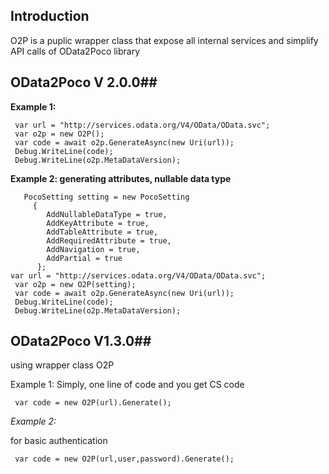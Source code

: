 
## Introduction ##
O2P is a puplic  wrapper class that expose all internal services and simplify API calls of OData2Poco library

## OData2Poco V 2.0.0##
**Example 1:**

     var url = "http://services.odata.org/V4/OData/OData.svc";
     var o2p = new O2P();
     var code = await o2p.GenerateAsync(new Uri(url));
     Debug.WriteLine(code);       
     Debug.WriteLine(o2p.MetaDataVersion);
   

**Example 2: generating attributes, nullable data type**

       PocoSetting setting = new PocoSetting
   		 {
		    AddNullableDataType = true,
		    AddKeyAttribute = true,
		    AddTableAttribute = true,
		    AddRequiredAttribute = true,
		    AddNavigation = true,
		    AddPartial = true
  		  }; 
    var url = "http://services.odata.org/V4/OData/OData.svc";
     var o2p = new O2P(setting);
     var code = await o2p.GenerateAsync(new Uri(url));
     Debug.WriteLine(code);   
     Debug.WriteLine(o2p.MetaDataVersion);
   
## OData2Poco V1.3.0##

using wrapper class O2P

Example 1:
Simply, one line of code and you get CS code

     var code = new O2P(url).Generate();
 
*Example 2:*

 for basic authentication

     var code = new O2P(url,user,password).Generate();



